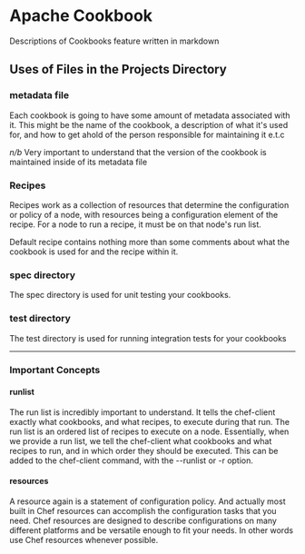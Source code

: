 # Apache Cookbook

Descriptions of Cookbooks feature written in markdown

## Uses of Files in the Projects Directory

### metadata file

Each cookbook is going to have some amount of metadata associated with it. This might be the name of the cookbook, a description of what it's used for, and how to get ahold of the person responsible for maintaining it e.t.c

*n/b*
Very important to understand that the version of the cookbook is maintained inside of its metadata file

### Recipes

Recipes work as a collection of resources that determine the configuration or policy of a node, with resources being a configuration element of the recipe. For a node to run a recipe, it must be on that node's run list.

Default recipe contains nothing more than some comments about what the cookbook is used for and the recipe within it.

### spec directory

The spec directory is used for unit testing your cookbooks.

### test directory

The test directory is used for running integration tests for your cookbooks

-------------------------
### Important Concepts

#### runlist

The run list is incredibly important to understand. It tells the chef-client exactly what cookbooks, and what recipes, to execute during that run. The run list is an ordered list of recipes to execute on a node. Essentially, when we provide a run list, we tell the chef-client what cookbooks and what recipes to run, and in which order they should be executed. This can be added to the chef-client command, with the --runlist or -r option.

#### resources

A resource again is a statement of configuration policy. And actually most built in Chef resources can accomplish the configuration tasks that you need. Chef resources are designed to describe configurations on many different platforms and be versatile enough to fit your needs. In other words use Chef resources whenever possible.

